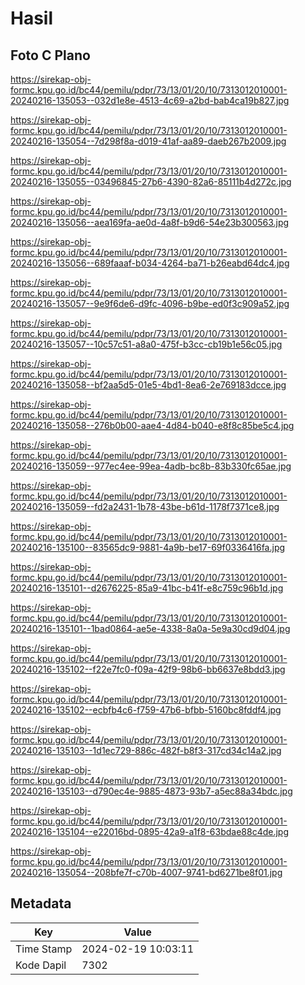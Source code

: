 # Hasil

## Foto C Plano

https://sirekap-obj-formc.kpu.go.id/bc44/pemilu/pdpr/73/13/01/20/10/7313012010001-20240216-135053--032d1e8e-4513-4c69-a2bd-bab4ca19b827.jpg

https://sirekap-obj-formc.kpu.go.id/bc44/pemilu/pdpr/73/13/01/20/10/7313012010001-20240216-135054--7d298f8a-d019-41af-aa89-daeb267b2009.jpg

https://sirekap-obj-formc.kpu.go.id/bc44/pemilu/pdpr/73/13/01/20/10/7313012010001-20240216-135055--03496845-27b6-4390-82a6-85111b4d272c.jpg

https://sirekap-obj-formc.kpu.go.id/bc44/pemilu/pdpr/73/13/01/20/10/7313012010001-20240216-135056--aea169fa-ae0d-4a8f-b9d6-54e23b300563.jpg

https://sirekap-obj-formc.kpu.go.id/bc44/pemilu/pdpr/73/13/01/20/10/7313012010001-20240216-135056--689faaaf-b034-4264-ba71-b26eabd64dc4.jpg

https://sirekap-obj-formc.kpu.go.id/bc44/pemilu/pdpr/73/13/01/20/10/7313012010001-20240216-135057--9e9f6de6-d9fc-4096-b9be-ed0f3c909a52.jpg

https://sirekap-obj-formc.kpu.go.id/bc44/pemilu/pdpr/73/13/01/20/10/7313012010001-20240216-135057--10c57c51-a8a0-475f-b3cc-cb19b1e56c05.jpg

https://sirekap-obj-formc.kpu.go.id/bc44/pemilu/pdpr/73/13/01/20/10/7313012010001-20240216-135058--bf2aa5d5-01e5-4bd1-8ea6-2e769183dcce.jpg

https://sirekap-obj-formc.kpu.go.id/bc44/pemilu/pdpr/73/13/01/20/10/7313012010001-20240216-135058--276b0b00-aae4-4d84-b040-e8f8c85be5c4.jpg

https://sirekap-obj-formc.kpu.go.id/bc44/pemilu/pdpr/73/13/01/20/10/7313012010001-20240216-135059--977ec4ee-99ea-4adb-bc8b-83b330fc65ae.jpg

https://sirekap-obj-formc.kpu.go.id/bc44/pemilu/pdpr/73/13/01/20/10/7313012010001-20240216-135059--fd2a2431-1b78-43be-b61d-1178f7371ce8.jpg

https://sirekap-obj-formc.kpu.go.id/bc44/pemilu/pdpr/73/13/01/20/10/7313012010001-20240216-135100--83565dc9-9881-4a9b-be17-69f0336416fa.jpg

https://sirekap-obj-formc.kpu.go.id/bc44/pemilu/pdpr/73/13/01/20/10/7313012010001-20240216-135101--d2676225-85a9-41bc-b41f-e8c759c96b1d.jpg

https://sirekap-obj-formc.kpu.go.id/bc44/pemilu/pdpr/73/13/01/20/10/7313012010001-20240216-135101--1bad0864-ae5e-4338-8a0a-5e9a30cd9d04.jpg

https://sirekap-obj-formc.kpu.go.id/bc44/pemilu/pdpr/73/13/01/20/10/7313012010001-20240216-135102--f22e7fc0-f09a-42f9-98b6-bb6637e8bdd3.jpg

https://sirekap-obj-formc.kpu.go.id/bc44/pemilu/pdpr/73/13/01/20/10/7313012010001-20240216-135102--ecbfb4c6-f759-47b6-bfbb-5160bc8fddf4.jpg

https://sirekap-obj-formc.kpu.go.id/bc44/pemilu/pdpr/73/13/01/20/10/7313012010001-20240216-135103--1d1ec729-886c-482f-b8f3-317cd34c14a2.jpg

https://sirekap-obj-formc.kpu.go.id/bc44/pemilu/pdpr/73/13/01/20/10/7313012010001-20240216-135103--d790ec4e-9885-4873-93b7-a5ec88a34bdc.jpg

https://sirekap-obj-formc.kpu.go.id/bc44/pemilu/pdpr/73/13/01/20/10/7313012010001-20240216-135104--e22016bd-0895-42a9-a1f8-63bdae88c4de.jpg

https://sirekap-obj-formc.kpu.go.id/bc44/pemilu/pdpr/73/13/01/20/10/7313012010001-20240216-135054--208bfe7f-c70b-4007-9741-bd6271be8f01.jpg


## Metadata

| Key        | Value               |
| ---------- | ------------------- |
| Time Stamp | 2024-02-19 10:03:11 |
| Kode Dapil | 7302                |



